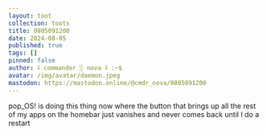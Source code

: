 ```yaml
---
layout: toot
collection: toots
title: 0805091200
date: 2024-08-05
published: true
tags: []
pinned: false
author: ⸸ commander ░ nova ⸸ :~$
avatar: /img/avatar/daemon.jpeg
mastodon: https://mastodon.online/@cmdr_nova/0805091200
---
```


pop_OS! is doing this thing now where the button that brings up all the rest of my apps on the homebar just vanishes and never comes back until I do a restart
